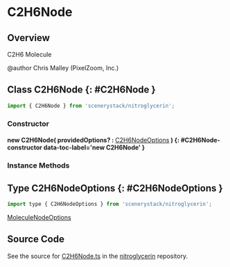 # C2H6Node

## Overview

C2H6 Molecule

@author Chris Malley (PixelZoom, Inc.)

## Class C2H6Node {: #C2H6Node }


```js
import { C2H6Node } from 'scenerystack/nitroglycerin';
```
### Constructor

#### new C2H6Node( providedOptions? : <span style="font-weight: 400;">[C2H6NodeOptions](../nitroglycerin/C2H6Node.md#C2H6NodeOptions)</span> ) {: #C2H6Node-constructor data-toc-label='new C2H6Node' }

### Instance Methods





## Type C2H6NodeOptions {: #C2H6NodeOptions }


```js
import type { C2H6NodeOptions } from 'scenerystack/nitroglycerin';
```


[MoleculeNodeOptions](../nitroglycerin/MoleculeNode.md#MoleculeNodeOptions)



## Source Code

See the source for [C2H6Node.ts](https://github.com/phetsims/nitroglycerin/blob/main/js/nodes/C2H6Node.ts) in the [nitroglycerin](https://github.com/phetsims/nitroglycerin) repository.
